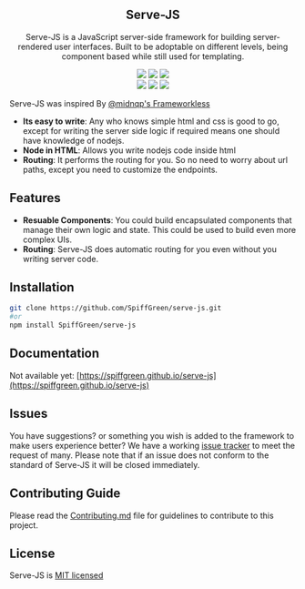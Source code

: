 <div align="center">
<h2>Serve-JS</h2>

<p>Serve-JS is a JavaScript server-side framework for building server-rendered user interfaces. Built to be adoptable on different levels, being  component based while still used for templating.</p>

![](https://img.shields.io/github/license/SpiffGreen/serve-js)
![](https://img.shields.io/github/issues/SpiffGreen/serve-js)
![](https://img.shields.io/github/forks/SpiffGreen/serve-js)<br>
![](https://img.shields.io/github/stars/SpiffGreen/serve-js)
![](https://img.shields.io/snyk/vulnerabilities/github/spiffgreen/serve-js)
![](https://img.shields.io/github/watchers/spiffgreen/serve-js?style=social)

</div>

Serve-JS was inspired By [@midnqp's Frameworkless](https://github.com/midnqp/frameworkless)
* __Its easy to write__: Any who knows simple html and css is good to go, except for writing the server side logic if required means one should have knowledge of nodejs.
* __Node in HTML__: Allows you write nodejs code inside html
* __Routing__: It performs the routing for you. So no need to worry about url paths, except you need to customize the endpoints.

## Features
* __Resuable Components__: You could build encapsulated components that manage their own logic and state. This could be used to build even more complex UIs.
* __Routing__: Serve-JS does automatic routing for you even without you writing server code.

## Installation
```bash
git clone https://github.com/SpiffGreen/serve-js.git
#or
npm install SpiffGreen/serve-js
```

## Documentation
Not available yet: [https://spiffgreen.github.io/serve-js](https://spiffgreen.github.io/serve-js)

## Issues
You have suggestions? or something you wish is added to the framework to make users experience better? We have a working [issue tracker](https://github.com/SpiffGreen/serve-js/issues) to meet the request of many. Please note that if an issue does not conform to the standard of Serve-JS it will be closed immediately.

## Contributing Guide
Please read the [Contributing.md](./CONTRIBUTING.md) file for guidelines to contribute to this project.

## License
Serve-JS is [MIT licensed](./LICENSE)
